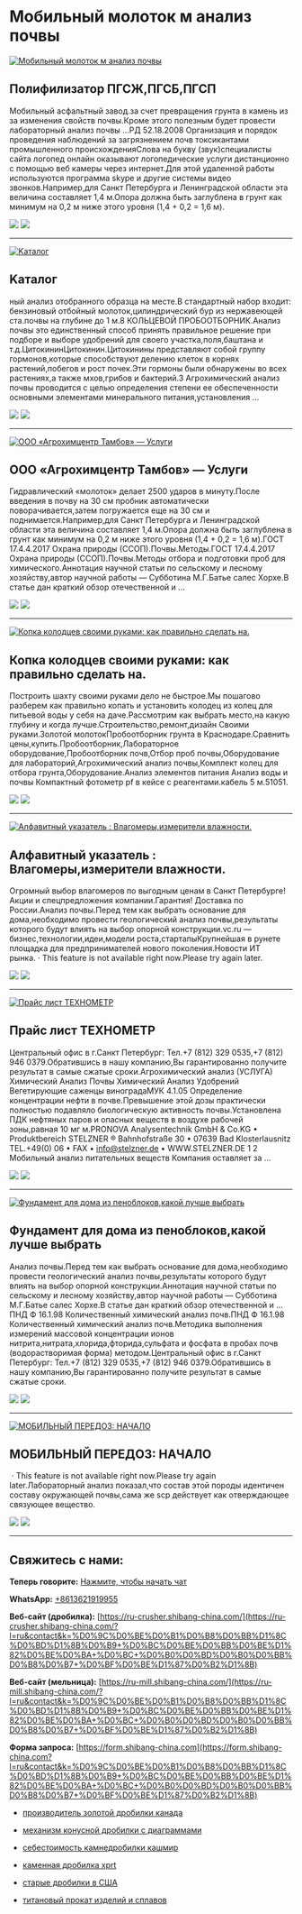 # Мобильный молоток м анализ почвы

<a href="https://swt.shibang-china.com/?l=ru&img&k=%D0%9C%D0%BE%D0%B1%D0%B8%D0%BB%D1%8C%D0%BD%D1%8B%D0%B9+%D0%BC%D0%BE%D0%BB%D0%BE%D1%82%D0%BE%D0%BA+%D0%BC+%D0%B0%D0%BD%D0%B0%D0%BB%D0%B8%D0%B7+%D0%BF%D0%BE%D1%87%D0%B2%D1%8B" target="_blank">![Мобильный молоток м анализ почвы](http://static.shibang-china.com/all-800x300/231.jpg)</a>

## Полифилизатор ПГСЖ,ПГСБ,ПГСП
Мобильный асфальтный завод.за счет превращения грунта в камень из за изменения свойств почвы.Кроме этого полезным будет провести лабораторный анализ почвы …РД 52.18.2008 Организация и порядок проведения наблюдений за загрязнением почв токсикантами промышленного происхожденияСлова на букву (звук)специалисты сайта логопед онлайн оказывают логопедические услуги дистанционно с помощью веб камеры через интернет.Для этой удаленной работы используются программа skype и другие системы видео звонков.Например,для Санкт Петербурга и Ленинградской области эта величина составляет 1,4 м.Опора должна быть заглублена в грунт как минимум на 0,2 м ниже этого уровня (1,4 + 0,2 = 1,6 м).


<a href="https://whatsapp.shibangsoft.com/WhatsApp.php" target="_blank" title="WhatsApp">![](http://static.shibang-china.com/icon/whatsapp.png)</a> <a href="https://swt.shibang-china.com/?l=ru&icon&k=%D0%9C%D0%BE%D0%B1%D0%B8%D0%BB%D1%8C%D0%BD%D1%8B%D0%B9+%D0%BC%D0%BE%D0%BB%D0%BE%D1%82%D0%BE%D0%BA+%D0%BC+%D0%B0%D0%BD%D0%B0%D0%BB%D0%B8%D0%B7+%D0%BF%D0%BE%D1%87%D0%B2%D1%8B" target="_blank">![](http://static.shibang-china.com/icon/chat-ru.png)</a>

---

<a href="https://swt.shibang-china.com/?l=ru&img&k=%D0%9C%D0%BE%D0%B1%D0%B8%D0%BB%D1%8C%D0%BD%D1%8B%D0%B9+%D0%BC%D0%BE%D0%BB%D0%BE%D1%82%D0%BE%D0%BA+%D0%BC+%D0%B0%D0%BD%D0%B0%D0%BB%D0%B8%D0%B7+%D0%BF%D0%BE%D1%87%D0%B2%D1%8B" target="_blank">![Kаталог](http://static.shibang-china.com/all-800x300/1135.jpg)</a>

## Kаталог
ный анализ отобранного образца на месте.В стандартный набор входит: бензиновый отбойный молоток,цилиндрический бур из нержавеющей ста.почвы на глубине до 1 м.8 КОЛЬЦЕВОЙ ПРОБООТБОРНИК.Анализ почвы это единственный способ принять правильное решение при подборе и выборе удобрений для своего участка,поля,баштана и т.д.ЦитокининЦитокинин.Цитокинины представляют собой группу гормонов,которые способствуют делению клеток в корнях растений,побегов и рост почек.Эти гормоны были обнаружены во всех растениях,а также мхов,грибов и бактерий.3 Агрохимический анализ почвы проводится с целью определения степени ее обеспеченности основными элементами минерального питания,установления …


<a href="https://whatsapp.shibangsoft.com/WhatsApp.php" target="_blank" title="WhatsApp">![](http://static.shibang-china.com/icon/whatsapp.png)</a> <a href="https://swt.shibang-china.com/?l=ru&icon&k=%D0%9C%D0%BE%D0%B1%D0%B8%D0%BB%D1%8C%D0%BD%D1%8B%D0%B9+%D0%BC%D0%BE%D0%BB%D0%BE%D1%82%D0%BE%D0%BA+%D0%BC+%D0%B0%D0%BD%D0%B0%D0%BB%D0%B8%D0%B7+%D0%BF%D0%BE%D1%87%D0%B2%D1%8B" target="_blank">![](http://static.shibang-china.com/icon/chat-ru.png)</a>

---

<a href="https://swt.shibang-china.com/?l=ru&img&k=%D0%9C%D0%BE%D0%B1%D0%B8%D0%BB%D1%8C%D0%BD%D1%8B%D0%B9+%D0%BC%D0%BE%D0%BB%D0%BE%D1%82%D0%BE%D0%BA+%D0%BC+%D0%B0%D0%BD%D0%B0%D0%BB%D0%B8%D0%B7+%D0%BF%D0%BE%D1%87%D0%B2%D1%8B" target="_blank">![ООО &#171;Агрохимцентр Тамбов&#187; — Услуги](http://static.shibang-china.com/all-800x300/521.jpg)</a>

## ООО &#171;Агрохимцентр Тамбов&#187; — Услуги
Гидравлический &#171;молоток&#187; делает 2500 ударов в минуту.После введения в почву на 30 см пробник автоматически поворачивается,затем погружается еще на 30 см и поднимается.Например,для Санкт Петербурга и Ленинградской области эта величина составляет 1,4 м.Опора должна быть заглублена в грунт как минимум на 0,2 м ниже этого уровня (1,4 + 0,2 = 1,6 м).ГОСТ 17.4.4.2017 Охрана природы (ССОП).Почвы.Методы.ГОСТ 17.4.4.2017 Охрана природы (ССОП).Почвы.Методы отбора и подготовки проб для химического.Аннотация научной статьи по сельскому и лесному хозяйству,автор научной работы — Субботина М.Г.Батье салес Хорхе.В статье дан краткий обзор отечественной и …


<a href="https://whatsapp.shibangsoft.com/WhatsApp.php" target="_blank" title="WhatsApp">![](http://static.shibang-china.com/icon/whatsapp.png)</a> <a href="https://swt.shibang-china.com/?l=ru&icon&k=%D0%9C%D0%BE%D0%B1%D0%B8%D0%BB%D1%8C%D0%BD%D1%8B%D0%B9+%D0%BC%D0%BE%D0%BB%D0%BE%D1%82%D0%BE%D0%BA+%D0%BC+%D0%B0%D0%BD%D0%B0%D0%BB%D0%B8%D0%B7+%D0%BF%D0%BE%D1%87%D0%B2%D1%8B" target="_blank">![](http://static.shibang-china.com/icon/chat-ru.png)</a>

---

<a href="https://swt.shibang-china.com/?l=ru&img&k=%D0%9C%D0%BE%D0%B1%D0%B8%D0%BB%D1%8C%D0%BD%D1%8B%D0%B9+%D0%BC%D0%BE%D0%BB%D0%BE%D1%82%D0%BE%D0%BA+%D0%BC+%D0%B0%D0%BD%D0%B0%D0%BB%D0%B8%D0%B7+%D0%BF%D0%BE%D1%87%D0%B2%D1%8B" target="_blank">![Копка колодцев своими руками: как правильно сделать на.](http://static.shibang-china.com/all-800x300/1511.jpg)</a>

## Копка колодцев своими руками: как правильно сделать на.
Построить шахту своими руками дело не быстрое.Мы пошагово разберем как правильно копать и установить колодец из колец для питьевой воды у себя на даче.Рассмотрим как выбрать место,на какую глубину и когда лучше.Строительство,ремонт,дизайн Своими руками.Золотой молотокПробоотборник грунта в Краснодаре.Сравнить цены,купить.Пробоотборник,Лабораторное оборудование,Пробоотборник почв,Отбор проб почвы,Оборудование для лабораторий,Агрохимический анализ почвы,Комплект колец для отбора грунта,Оборудование.Анализ элементов питания Анализ воды и почвы Компактный фотометр pf в кейсе с реагентами.кабель 5 м.51051.


<a href="https://whatsapp.shibangsoft.com/WhatsApp.php" target="_blank" title="WhatsApp">![](http://static.shibang-china.com/icon/whatsapp.png)</a> <a href="https://swt.shibang-china.com/?l=ru&icon&k=%D0%9C%D0%BE%D0%B1%D0%B8%D0%BB%D1%8C%D0%BD%D1%8B%D0%B9+%D0%BC%D0%BE%D0%BB%D0%BE%D1%82%D0%BE%D0%BA+%D0%BC+%D0%B0%D0%BD%D0%B0%D0%BB%D0%B8%D0%B7+%D0%BF%D0%BE%D1%87%D0%B2%D1%8B" target="_blank">![](http://static.shibang-china.com/icon/chat-ru.png)</a>

---

<a href="https://swt.shibang-china.com/?l=ru&img&k=%D0%9C%D0%BE%D0%B1%D0%B8%D0%BB%D1%8C%D0%BD%D1%8B%D0%B9+%D0%BC%D0%BE%D0%BB%D0%BE%D1%82%D0%BE%D0%BA+%D0%BC+%D0%B0%D0%BD%D0%B0%D0%BB%D0%B8%D0%B7+%D0%BF%D0%BE%D1%87%D0%B2%D1%8B" target="_blank">![Алфавитный указатель : Влагомеры,измерители влажности.](http://static.shibang-china.com/all-800x300/1265.jpg)</a>

## Алфавитный указатель : Влагомеры,измерители влажности.
Огромный выбор влагомеров по выгодным ценам в Санкт Петербурге! Акции и спецпредложения компании.Гарантия! Доставка по России.Анализ почвы.Перед тем как выбрать основание для дома,необходимо провести геологический анализ почвы,результаты которого будут влиять на выбор опорной конструкции.vc.ru — бизнес,технологии,идеи,модели роста,стартапыКрупнейшая в рунете площадка для предпринимателей нового поколения.Новости ИТ рынка.&nbsp;&#0183;&#32;This feature is not available right now.Please try again later.


<a href="https://whatsapp.shibangsoft.com/WhatsApp.php" target="_blank" title="WhatsApp">![](http://static.shibang-china.com/icon/whatsapp.png)</a> <a href="https://swt.shibang-china.com/?l=ru&icon&k=%D0%9C%D0%BE%D0%B1%D0%B8%D0%BB%D1%8C%D0%BD%D1%8B%D0%B9+%D0%BC%D0%BE%D0%BB%D0%BE%D1%82%D0%BE%D0%BA+%D0%BC+%D0%B0%D0%BD%D0%B0%D0%BB%D0%B8%D0%B7+%D0%BF%D0%BE%D1%87%D0%B2%D1%8B" target="_blank">![](http://static.shibang-china.com/icon/chat-ru.png)</a>

---

<a href="https://swt.shibang-china.com/?l=ru&img&k=%D0%9C%D0%BE%D0%B1%D0%B8%D0%BB%D1%8C%D0%BD%D1%8B%D0%B9+%D0%BC%D0%BE%D0%BB%D0%BE%D1%82%D0%BE%D0%BA+%D0%BC+%D0%B0%D0%BD%D0%B0%D0%BB%D0%B8%D0%B7+%D0%BF%D0%BE%D1%87%D0%B2%D1%8B" target="_blank">![Прайс лист ТЕХНОМЕТР](http://static.shibang-china.com/all-800x300/1517.jpg)</a>

## Прайс лист ТЕХНОМЕТР
Центральный офис в г.Санкт Петербург: Тел.+7 (812) 329 0535,+7 (812) 946 0379.Обратившись в нашу компанию,Вы гарантированно получите результат в самые сжатые сроки.Агрохимический анализ (УСЛУГА) Химический Анализ Почвы Химический Анализ Удобрений Вегетирующие саженцы виноградаМУК 4.1.05 Определение концентрации нефти в почве.Превышение этой дозы практически полностью подавляло биологическую активность почвы.Установлена ПДК нефтяных паров и опасных веществ в воздухе рабочей зоны,равная 10 мг м.PRONOVA Analysentechnik GmbH &amp; Co.KG • Produktbereich STELZNER &#174; Bahnhofstra&#223;e 30 • 07639 Bad Klosterlausnitz TEL.+49(0) 06 • FAX • info@stelzner.de • WWW.STELZNER.DE 1 2 Мобильный анализ питательных веществ Компания оставляет за …


<a href="https://whatsapp.shibangsoft.com/WhatsApp.php" target="_blank" title="WhatsApp">![](http://static.shibang-china.com/icon/whatsapp.png)</a> <a href="https://swt.shibang-china.com/?l=ru&icon&k=%D0%9C%D0%BE%D0%B1%D0%B8%D0%BB%D1%8C%D0%BD%D1%8B%D0%B9+%D0%BC%D0%BE%D0%BB%D0%BE%D1%82%D0%BE%D0%BA+%D0%BC+%D0%B0%D0%BD%D0%B0%D0%BB%D0%B8%D0%B7+%D0%BF%D0%BE%D1%87%D0%B2%D1%8B" target="_blank">![](http://static.shibang-china.com/icon/chat-ru.png)</a>

---

<a href="https://swt.shibang-china.com/?l=ru&img&k=%D0%9C%D0%BE%D0%B1%D0%B8%D0%BB%D1%8C%D0%BD%D1%8B%D0%B9+%D0%BC%D0%BE%D0%BB%D0%BE%D1%82%D0%BE%D0%BA+%D0%BC+%D0%B0%D0%BD%D0%B0%D0%BB%D0%B8%D0%B7+%D0%BF%D0%BE%D1%87%D0%B2%D1%8B" target="_blank">![Фундамент для дома из пеноблоков,какой лучше выбрать](http://static.shibang-china.com/all-800x300/1489.jpg)</a>

## Фундамент для дома из пеноблоков,какой лучше выбрать
Анализ почвы.Перед тем как выбрать основание для дома,необходимо провести геологический анализ почвы,результаты которого будут влиять на выбор опорной конструкции.Аннотация научной статьи по сельскому и лесному хозяйству,автор научной работы — Субботина М.Г.Батье салес Хорхе.В статье дан краткий обзор отечественной и …ПНД Ф 16.1.98 Количественный химический анализ почв.ПНД Ф 16.1.98 Количественный химический анализ почв.Методика выполнения измерений массовой концентрации ионов нитрита,нитрата,хлорида,фторида,сульфата и фосфата в пробах почв (водорастворимая форма) методом.Центральный офис в г.Санкт Петербург: Тел.+7 (812) 329 0535,+7 (812) 946 0379.Обратившись в нашу компанию,Вы гарантированно получите результат в самые сжатые сроки.


<a href="https://whatsapp.shibangsoft.com/WhatsApp.php" target="_blank" title="WhatsApp">![](http://static.shibang-china.com/icon/whatsapp.png)</a> <a href="https://swt.shibang-china.com/?l=ru&icon&k=%D0%9C%D0%BE%D0%B1%D0%B8%D0%BB%D1%8C%D0%BD%D1%8B%D0%B9+%D0%BC%D0%BE%D0%BB%D0%BE%D1%82%D0%BE%D0%BA+%D0%BC+%D0%B0%D0%BD%D0%B0%D0%BB%D0%B8%D0%B7+%D0%BF%D0%BE%D1%87%D0%B2%D1%8B" target="_blank">![](http://static.shibang-china.com/icon/chat-ru.png)</a>

---

<a href="https://swt.shibang-china.com/?l=ru&img&k=%D0%9C%D0%BE%D0%B1%D0%B8%D0%BB%D1%8C%D0%BD%D1%8B%D0%B9+%D0%BC%D0%BE%D0%BB%D0%BE%D1%82%D0%BE%D0%BA+%D0%BC+%D0%B0%D0%BD%D0%B0%D0%BB%D0%B8%D0%B7+%D0%BF%D0%BE%D1%87%D0%B2%D1%8B" target="_blank">![МОБИЛЬНЫЙ ПЕРЕДОЗ: НАЧАЛО](http://static.shibang-china.com/all-800x300/1210.jpg)</a>

## МОБИЛЬНЫЙ ПЕРЕДОЗ: НАЧАЛО
&nbsp;&#0183;&#32;This feature is not available right now.Please try again later.Лабораторный анализ показал,что состав этой породы идентичен составу окружающей почвы,сама же scp действует как отверждающее связующее вещество.

<a href="https://whatsapp.shibangsoft.com/WhatsApp.php" target="_blank" title="WhatsApp">![](http://static.shibang-china.com/icon/whatsapp.png)</a> <a href="https://swt.shibang-china.com/?l=ru&icon&k=%D0%9C%D0%BE%D0%B1%D0%B8%D0%BB%D1%8C%D0%BD%D1%8B%D0%B9+%D0%BC%D0%BE%D0%BB%D0%BE%D1%82%D0%BE%D0%BA+%D0%BC+%D0%B0%D0%BD%D0%B0%D0%BB%D0%B8%D0%B7+%D0%BF%D0%BE%D1%87%D0%B2%D1%8B" target="_blank">![](http://static.shibang-china.com/icon/chat-ru.png)</a>

---
## Свяжитесь с нами:

**Теперь говорите:** [Нажмите, чтобы начать чат](https://swt.shibang-china.com?l=ru&contact&k=%D0%9C%D0%BE%D0%B1%D0%B8%D0%BB%D1%8C%D0%BD%D1%8B%D0%B9+%D0%BC%D0%BE%D0%BB%D0%BE%D1%82%D0%BE%D0%BA+%D0%BC+%D0%B0%D0%BD%D0%B0%D0%BB%D0%B8%D0%B7+%D0%BF%D0%BE%D1%87%D0%B2%D1%8B)

**WhatsApp:**  [+8613621919955](https://whatsapp.shibangsoft.com/WhatsApp.php)

**Веб-сайт (дробилка):** [https://ru-crusher.shibang-china.com/](https://ru-crusher.shibang-china.com/?l=ru&contact&k=%D0%9C%D0%BE%D0%B1%D0%B8%D0%BB%D1%8C%D0%BD%D1%8B%D0%B9+%D0%BC%D0%BE%D0%BB%D0%BE%D1%82%D0%BE%D0%BA+%D0%BC+%D0%B0%D0%BD%D0%B0%D0%BB%D0%B8%D0%B7+%D0%BF%D0%BE%D1%87%D0%B2%D1%8B)

**Веб-сайт (мельница):** [https://ru-mill.shibang-china.com/](https://ru-mill.shibang-china.com/?l=ru&contact&k=%D0%9C%D0%BE%D0%B1%D0%B8%D0%BB%D1%8C%D0%BD%D1%8B%D0%B9+%D0%BC%D0%BE%D0%BB%D0%BE%D1%82%D0%BE%D0%BA+%D0%BC+%D0%B0%D0%BD%D0%B0%D0%BB%D0%B8%D0%B7+%D0%BF%D0%BE%D1%87%D0%B2%D1%8B)

**Форма запроса:** [https://form.shibang-china.com](https://form.shibang-china.com?l=ru&contact&k=%D0%9C%D0%BE%D0%B1%D0%B8%D0%BB%D1%8C%D0%BD%D1%8B%D0%B9+%D0%BC%D0%BE%D0%BB%D0%BE%D1%82%D0%BE%D0%BA+%D0%BC+%D0%B0%D0%BD%D0%B0%D0%BB%D0%B8%D0%B7+%D0%BF%D0%BE%D1%87%D0%B2%D1%8B)

* [производитель золотой дробилки канада](../131/%D0%BF%D1%80%D0%BE%D0%B8%D0%B7%D0%B2%D0%BE%D0%B4%D0%B8%D1%82%D0%B5%D0%BB%D1%8C%20%D0%B7%D0%BE%D0%BB%D0%BE%D1%82%D0%BE%D0%B9%20%D0%B4%D1%80%D0%BE%D0%B1%D0%B8%D0%BB%D0%BA%D0%B8%20%D0%BA%D0%B0%D0%BD%D0%B0%D0%B4%D0%B0.md)

* [механизм конусной дробилки с диаграммами](../131/%D0%BC%D0%B5%D1%85%D0%B0%D0%BD%D0%B8%D0%B7%D0%BC%20%D0%BA%D0%BE%D0%BD%D1%83%D1%81%D0%BD%D0%BE%D0%B9%20%D0%B4%D1%80%D0%BE%D0%B1%D0%B8%D0%BB%D0%BA%D0%B8%20%D1%81%20%D0%B4%D0%B8%D0%B0%D0%B3%D1%80%D0%B0%D0%BC%D0%BC%D0%B0%D0%BC%D0%B8.md)

* [себестоимость камнедробилки кашмир](../135/%D1%81%D0%B5%D0%B1%D0%B5%D1%81%D1%82%D0%BE%D0%B8%D0%BC%D0%BE%D1%81%D1%82%D1%8C%20%D0%BA%D0%B0%D0%BC%D0%BD%D0%B5%D0%B4%D1%80%D0%BE%D0%B1%D0%B8%D0%BB%D0%BA%D0%B8%20%D0%BA%D0%B0%D1%88%D0%BC%D0%B8%D1%80.md)

* [каменная дробилка xprt](../133/%D0%BA%D0%B0%D0%BC%D0%B5%D0%BD%D0%BD%D0%B0%D1%8F%20%D0%B4%D1%80%D0%BE%D0%B1%D0%B8%D0%BB%D0%BA%D0%B0%20xprt.md)

* [старые дробилки в США](../131/%D1%81%D1%82%D0%B0%D1%80%D1%8B%D0%B5%20%D0%B4%D1%80%D0%BE%D0%B1%D0%B8%D0%BB%D0%BA%D0%B8%20%D0%B2%20%D0%A1%D0%A8%D0%90.md)

* [титановый прокат изделий и сплавов](../135/%D1%82%D0%B8%D1%82%D0%B0%D0%BD%D0%BE%D0%B2%D1%8B%D0%B9%20%D0%BF%D1%80%D0%BE%D0%BA%D0%B0%D1%82%20%D0%B8%D0%B7%D0%B4%D0%B5%D0%BB%D0%B8%D0%B9%20%D0%B8%20%D1%81%D0%BF%D0%BB%D0%B0%D0%B2%D0%BE%D0%B2.md)